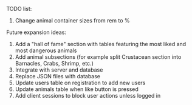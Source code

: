 TODO list:

1. Change animal container sizes from rem to %

Future expansion ideas:

1. Add a "hall of fame" section with tables featuring the most liked and most dangerous animals
2. Add animal subsections (for example split Crustacean section into Barnacles, Crabs, Shrimp, etc.)
3. Integrate with server and database
4. Replace JSON files with database
5. Update users table on registration to add new users
6. Update animals table when like button is pressed
7. Add client sessions to block user actions unless logged in
